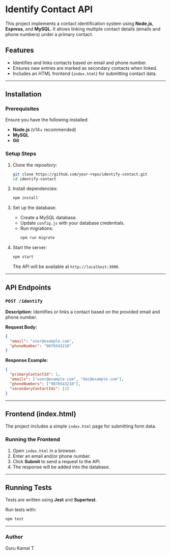 # Identify Contact API

This project implements a contact identification system using **Node.js**, **Express**, and **MySQL**. It allows linking multiple contact details (emails and phone numbers) under a primary contact.

## Features
- Identifies and links contacts based on email and phone number.
- Ensures new entries are marked as secondary contacts when linked.
- Includes an HTML frontend (`index.html`) for submitting contact data.

---

## Installation

### Prerequisites
Ensure you have the following installed:
- **Node.js** (v14+ recommended)
- **MySQL**
- **Git**

### Setup Steps
1. Clone the repository:
   ```sh
   git clone https://github.com/your-repo/identify-contact.git
   cd identify-contact
   ```

2. Install dependencies:
   ```sh
   npm install
   ```

3. Set up the database:
   - Create a MySQL database.
   - Update `config.js` with your database credentials.
   - Run migrations:
     ```sh
     npm run migrate
     ```

4. Start the server:
   ```sh
   npm start
   ```
   The API will be available at `http://localhost:3000`.

---

## API Endpoints

### `POST /identify`
**Description:** Identifies or links a contact based on the provided email and phone number.

**Request Body:**
```json
{
  "email": "user@example.com",
  "phoneNumber": "9876543210"
}
```

**Response Example:**
```json
{
  "primaryContactId": 1,
  "emails": ["user@example.com", "doc@example.com"],
  "phoneNumbers": ["9876543210"],
  "secondaryContactIds": [2]
}
```

---

## Frontend (index.html)
The project includes a simple `index.html` page for submitting form data.

### Running the Frontend
1. Open `index.html` in a browser.
2. Enter an email and/or phone number.
3. Click **Submit** to send a request to the API.
4. The response will be added into the database.

---

## Running Tests
Tests are written using **Jest** and **Supertest**.

Run tests with:
```sh
npm test
```

---

### Author
Guru Kamal T

